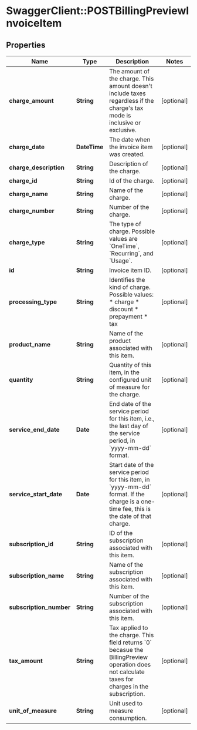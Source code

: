 # SwaggerClient::POSTBillingPreviewInvoiceItem

## Properties
Name | Type | Description | Notes
------------ | ------------- | ------------- | -------------
**charge_amount** | **String** | The amount of the charge. This amount doesn&#39;t include taxes regardless if the charge&#39;s tax mode is inclusive or exclusive.  | [optional] 
**charge_date** | **DateTime** | The date when the invoice item was created.  | [optional] 
**charge_description** | **String** | Description of the charge.  | [optional] 
**charge_id** | **String** | Id of the charge.  | [optional] 
**charge_name** | **String** | Name of the charge.  | [optional] 
**charge_number** | **String** | Number of the charge.  | [optional] 
**charge_type** | **String** | The type of charge.   Possible values are &#x60;OneTime&#x60;, &#x60;Recurring&#x60;, and &#x60;Usage&#x60;.  | [optional] 
**id** | **String** | Invoice item ID.  | [optional] 
**processing_type** | **String** | Identifies the kind of charge.   Possible values: * charge * discount * prepayment * tax | [optional] 
**product_name** | **String** | Name of the product associated with this item.  | [optional] 
**quantity** | **String** | Quantity of this item, in the configured unit of measure for the charge.  | [optional] 
**service_end_date** | **Date** | End date of the service period for this item, i.e., the last day of the service period, in &#x60;yyyy-mm-dd&#x60; format.  | [optional] 
**service_start_date** | **Date** | Start date of the service period for this item, in &#x60;yyyy-mm-dd&#x60; format. If the charge is a one-time fee, this is the date of that charge.  | [optional] 
**subscription_id** | **String** | ID of the subscription associated with this item.  | [optional] 
**subscription_name** | **String** | Name of the subscription associated with this item.  | [optional] 
**subscription_number** | **String** | Number of the subscription associated with this item.  | [optional] 
**tax_amount** | **String** | Tax applied to the charge. This field returns &#x60;0&#x60; becasue the BillingPreview operation does not calculate taxes for charges in the subscription.  | [optional] 
**unit_of_measure** | **String** | Unit used to measure consumption.  | [optional] 


